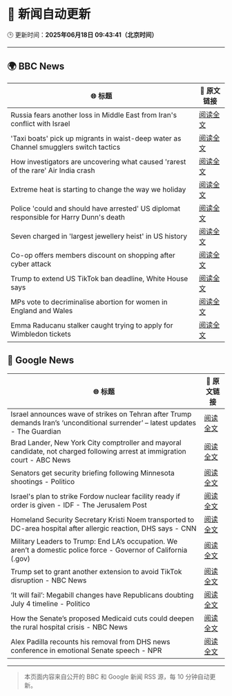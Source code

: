 # 🧠 新闻自动更新

🕒 更新时间：**2025年06月18日 09:43:41（北京时间）**

---

## 🌍 BBC News

| 🌐 标题 | 🔗 原文链接 |
|--------|-------------|
| Russia fears another loss in Middle East from Iran's conflict with Israel | [阅读全文](https://www.bbc.com/news/articles/c3w463pyj90o) |
| 'Taxi boats' pick up migrants in waist-deep water as Channel smugglers switch tactics | [阅读全文](https://www.bbc.com/news/articles/cpd1l6p8vw9o) |
| How investigators are uncovering what caused 'rarest of the rare' Air India crash | [阅读全文](https://www.bbc.com/news/articles/c4gkd555jlko) |
| Extreme heat is starting to change the way we holiday | [阅读全文](https://www.bbc.com/news/articles/czxw6331grxo) |
| Police 'could and should have arrested' US diplomat responsible for Harry Dunn's death | [阅读全文](https://www.bbc.com/news/articles/cj0m8erl3rdo) |
| Seven charged in 'largest jewellery heist' in US history | [阅读全文](https://www.bbc.com/news/articles/cz7l3d7dpw2o) |
| Co-op offers members discount on shopping after cyber attack | [阅读全文](https://www.bbc.com/news/articles/cvg85r4yr5jo) |
| Trump to extend US TikTok ban deadline, White House says | [阅读全文](https://www.bbc.com/news/articles/cwyqjepq2e1o) |
| MPs vote to decriminalise abortion for women in England and Wales | [阅读全文](https://www.bbc.com/news/articles/c2le12114j9o) |
| Emma Raducanu stalker caught trying to apply for Wimbledon tickets | [阅读全文](https://www.bbc.com/sport/tennis/articles/c74zjj14xvyo) |

## 📰 Google News

| 🌐 标题 | 🔗 原文链接 |
|--------|-------------|
| Israel announces wave of strikes on Tehran after Trump demands Iran’s ‘unconditional surrender’ – latest updates - The Guardian | [阅读全文](https://news.google.com/rss/articles/CBMivAFBVV95cUxQcHhuYVJCTEJOVXdod3ZnYUVKV3p3QXBzUUJFdW80U0lLWFRmUUFFczFTUmliTlhDRFZMcl83ZUtXQTgwVjJ6SFE1eDhHZnprN0kyT2FPN0ZCSG4yWF9mX3BGbGFPNXd5cHp5OUpZZFVWdDhuRldUMGR3SUNYNktfQTREQU1QNnVSSUNoangxMHBfUVlMa1hNWmxGd3l6Mlg0ejMzSnp5WUs5RV9zbHdFUS0yMUVweHJRVjU4aQ?oc=5) |
| Brad Lander, New York City comptroller and mayoral candidate, not charged following arrest at immigration court - ABC News | [阅读全文](https://news.google.com/rss/articles/CBMijAFBVV95cUxPTTNYNy1FelBBSDBLTGc4LUh0enVyalA3UXBLR2VTUm1OVkdTX0ZNQmJhWUNtQkNSdFNPT2lNUWZBZ3A5cVZHNDdZQmNKWkFxRmdYeWVNYWx3cUNzcXFKYUppMTdUQV8zS29kNERIUnNIQlJFbDVZS1EyYXVtZnppR2hrUnBsWXRfNmZzZtIBkgFBVV95cUxPbVNRZkc5ZWdRWmI2Q01nV2kwRWJ2VEdrSEdBY2ZLQkFnX3lXUjRQaFVyRV9fTEdkQkNEeFEtNXMwd0JHUlRiRHl5TjB4ZTBjemR0dTdMY054dEdVTTI1OW1KN2ttZ1QtdXJjY3VjM1RaWVNzQlRWem9aZmVzWkkxTHJiY08wTjA3bFFFcVpCYncxQQ?oc=5) |
| Senators get security briefing following Minnesota shootings - Politico | [阅读全文](https://news.google.com/rss/articles/CBMingFBVV95cUxQZEc2T1otdWk3cDE2SXRUdkhNRUk5Vm1rOVRPdnlpRnFSbGdJSmozMW0zT3RRa0VBdEhCNnpnZFg4T01GMFJkTC1ES282d1NZTkF4ZFNmUzNhMGdWNDZtc2IyZDJqU0NfVk5UMlo1NkpWUU9jYlVOSzh3U3pGeVBoc0hRWUQ3am9ROHRMNGZBbll6elVhUUVEYzEzclp3UQ?oc=5) |
| Israel's plan to strike Fordow nuclear facility ready if order is given - IDF - The Jerusalem Post | [阅读全文](https://news.google.com/rss/articles/CBMiXEFVX3lxTFB0N09LeHA0am1UWXZKdDM5a21BLXVUa3NrUThyYmIweXhiWlBLcUhZSUY5c0VJZ3JLcWJscTJsRHJKYXBmeDhNUUlZVjR2OVVMdmVfdGdTSlBxeFZZ?oc=5) |
| Homeland Security Secretary Kristi Noem transported to DC-area hospital after allergic reaction, DHS says - CNN | [阅读全文](https://news.google.com/rss/articles/CBMibkFVX3lxTFBrVDh5ZEhJS1FWUS1tOXIwYngxdFJaeThyelJNVC10NktKcGRRTmZzX05FaTRJU080OTRGVjdCWFFtdkdDWXg5WThsNzhfS2s1MV9hMk15dkZudmllYVQ0NVcwVXJKVW93NXZZSTB3?oc=5) |
| Military Leaders to Trump: End LA’s occupation. We aren’t a domestic police force - Governor of California (.gov) | [阅读全文](https://news.google.com/rss/articles/CBMisgFBVV95cUxOZzF0aDZGNkROWjZDSXhCSDVhaHRCbjQ4d1lsV25kWW5zUjBVQmF5SEpkbzJCV3FnTUpOTEl5NU1IN19IRk9WUVJIdjBZeTZ3V2VqQWJjZ3dlTGpjZnZRWmNjVWNCRlhBOWRaWkxvckNhR0F6NGZHcnpObGpKWTQxNGJxZzRTZXAtLWJvVExwaHBhSWFCOU9lSElacXU5cjkyanN0Ul8xMnZ5Mkh0YkRuamRR?oc=5) |
| Trump set to grant another extension to avoid TikTok disruption - NBC News | [阅读全文](https://news.google.com/rss/articles/CBMiekFVX3lxTE9wckVPYm5IYlFiTlpvNXhVRkpMbnpVbFA4Z3IzRFJFMUx3SGFDekNLdlh0UW83cDJyMi1uZng1NUFHV3dHM25QY0pqLWYzTnA4bll3WXBPZnB3SGtXVG56c2hiZU1Qc3FMLWNvbXdYbUVsTHVfYUJSV0530gFWQVVfeXFMUFpvS3JVNjExclBrMjM3ZW5JdEo0Q0NMUVZzVF9PZG5rX3doUm9ldDRNU0p1eTR6ZWtLN2h1TWJRMXlQVnVyOUxSTDc4eE9tMzRONzlVYlE?oc=5) |
| ‘It will fail’: Megabill changes have Republicans doubting July 4 timeline - Politico | [阅读全文](https://news.google.com/rss/articles/CBMipgFBVV95cUxOUmF1T0EtLUU1S3RlWWRwY3RrbmpDSGMxV2lKWGJRN1M1M3NZb3hlRFVUSVhfVDNTWmJJU3pyUWZhWHEtdkItaGc0TkVJNnJOUW5yQ3VBT3J1a1Z3NzltMjFmUjNZUGVRZ0NpSWlqWWF5ME5nSVRKZms0WTZkSVF2R0dFTHpvTzdGRXJjMnJvUDBsalhhcFowcjhLX2Y2cV9WSjNRc0pR?oc=5) |
| How the Senate’s proposed Medicaid cuts could deepen the rural hospital crisis - NBC News | [阅读全文](https://news.google.com/rss/articles/CBMiswFBVV95cUxNdXh2SlF2VVJjcEtDMU8tVDFpUVJIbXlRU19DYnFQX1lvX25YLXZwVF9KU19Od1ktNlotd1dUeHlJUUN6SFJpdE1uYThtTkxFTURnZGFBa1NvUW45Z0RQbV9fYnh6M0xBckxCYkQ1UTlxa0hhREM5ZHF2VEFHTTc4Z255dFZ6dG16Z21QT0VGYnhndVBYZXQ2RTJ5NktLaGtpUmZyU2FYRTlNcWhrNzZVN21sUdIBVkFVX3lxTE5BMWxVSkNBU2c5R1pxbU55TEhCcktSVVQxNzVNOWJncmpjTU02b0FRbml2d2cta0c2OVA5S3h6YjFFT3Q1WllDQkl3bFhXbmNlNFNsTzlB?oc=5) |
| Alex Padilla recounts his removal from DHS news conference in emotional Senate speech - NPR | [阅读全文](https://news.google.com/rss/articles/CBMitwFBVV95cUxPbUoxRC1iQ0V1QVZmalR2bzNLd2o2YW9jN0EzQWlNMG9IVDNuX3k3bGNWM2JraEkzQ1JGcTNrRThKUzBiaG9sek1TQXNhTl93TVVDcEl2bzNoY3pyWEtqeGRKaEl4ZjNqTkxlOS1PeXREcjFpYmd0ZWlEQjB6MDEyYlluQ1R1eU5idHNBNlV6c0dsWlg0ZW5XQ0s1RloyNzVhVmN6ZmFEeGIwZWVLTmFIMzFiWU1JemM?oc=5) |

---
> 本页面内容来自公开的 BBC 和 Google 新闻 RSS 源，每 10 分钟自动更新。